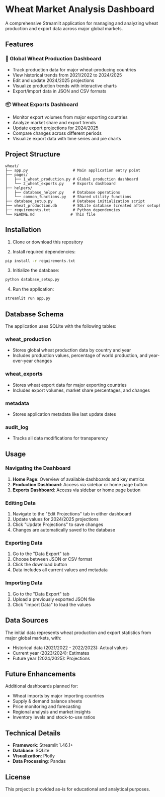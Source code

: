 # Wheat Market Analysis Dashboard

A comprehensive Streamlit application for managing and analyzing wheat production and export data across major global markets.

## Features

### 🌾 Global Wheat Production Dashboard
- Track production data for major wheat-producing countries
- View historical trends from 2021/2022 to 2024/2025
- Edit and update 2024/2025 projections
- Visualize production trends with interactive charts
- Export/import data in JSON and CSV formats

### 📦 Wheat Exports Dashboard
- Monitor export volumes from major exporting countries
- Analyze market share and export trends
- Update export projections for 2024/2025
- Compare changes across different periods
- Visualize export data with time series and pie charts

## Project Structure

```
wheat/
├── app.py                    # Main application entry point
├── pages/
│   ├── 1_wheat_production.py # Global production dashboard
│   └── 2_wheat_exports.py    # Exports dashboard
├── helpers/
│   ├── database_helper.py    # Database operations
│   └── common_functions.py   # Shared utility functions
├── database_setup.py         # Database initialization script
├── wheat_production.db       # SQLite database (created after setup)
├── requirements.txt          # Python dependencies
└── README.md                # This file
```

## Installation

1. Clone or download this repository

2. Install required dependencies:
```bash
pip install -r requirements.txt
```

3. Initialize the database:
```bash
python database_setup.py
```

4. Run the application:
```bash
streamlit run app.py
```

## Database Schema

The application uses SQLite with the following tables:

### wheat_production
- Stores global wheat production data by country and year
- Includes production values, percentage of world production, and year-over-year changes

### wheat_exports
- Stores wheat export data for major exporting countries
- Includes export volumes, market share percentages, and changes

### metadata
- Stores application metadata like last update dates

### audit_log
- Tracks all data modifications for transparency

## Usage

### Navigating the Dashboard

1. **Home Page**: Overview of available dashboards and key metrics
2. **Production Dashboard**: Access via sidebar or home page button
3. **Exports Dashboard**: Access via sidebar or home page button

### Editing Data

1. Navigate to the "Edit Projections" tab in either dashboard
2. Update values for 2024/2025 projections
3. Click "Update Projections" to save changes
4. Changes are automatically saved to the database

### Exporting Data

1. Go to the "Data Export" tab
2. Choose between JSON or CSV format
3. Click the download button
4. Data includes all current values and metadata

### Importing Data

1. Go to the "Data Export" tab
2. Upload a previously exported JSON file
3. Click "Import Data" to load the values

## Data Sources

The initial data represents wheat production and export statistics from major global markets, with:
- Historical data (2021/2022 - 2022/2023): Actual values
- Current year (2023/2024): Estimates
- Future year (2024/2025): Projections

## Future Enhancements

Additional dashboards planned for:
- Wheat imports by major importing countries
- Supply & demand balance sheets
- Price monitoring and forecasting
- Regional analysis and market insights
- Inventory levels and stock-to-use ratios

## Technical Details

- **Framework**: Streamlit 1.46.1+
- **Database**: SQLite
- **Visualization**: Plotly
- **Data Processing**: Pandas

## License

This project is provided as-is for educational and analytical purposes.